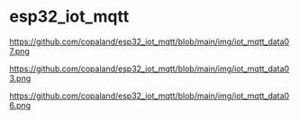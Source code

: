 # esp32_iot_mqtt

https://github.com/copaland/esp32_iot_mqtt/blob/main/img/iot_mqtt_data07.png

https://github.com/copaland/esp32_iot_mqtt/blob/main/img/iot_mqtt_data03.png

https://github.com/copaland/esp32_iot_mqtt/blob/main/img/iot_mqtt_data06.png
